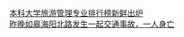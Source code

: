   
[本科大学旅游管理专业排行榜新鲜出炉](http://www.dianyue.me/archives/129/6o52zuombkn7u9yh/)  
[昨晚如皋海阳北路发生一起交通事故，一人身亡](http://www.dianyue.me/archives/415/2da9tn827z4b8xve/)